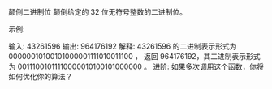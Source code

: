 颠倒二进制位
颠倒给定的 32 位无符号整数的二进制位。

示例:

输入: 43261596
输出: 964176192
解释: 43261596 的二进制表示形式为 00000010100101000001111010011100 ，
     返回 964176192，其二进制表示形式为 00111001011110000010100101000000 。
进阶:
如果多次调用这个函数，你将如何优化你的算法？
